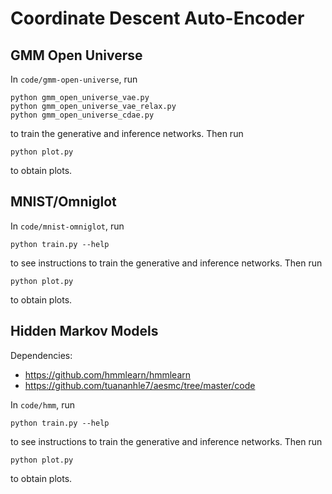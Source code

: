 # Coordinate Descent Auto-Encoder

## GMM Open Universe

In `code/gmm-open-universe`, run

```
python gmm_open_universe_vae.py
python gmm_open_universe_vae_relax.py
python gmm_open_universe_cdae.py
```

to train the generative and inference networks. Then run

```
python plot.py
```

to obtain plots.

## MNIST/Omniglot

In `code/mnist-omniglot`, run

```
python train.py --help
```

to see instructions to train the generative and inference networks. Then run

```
python plot.py
```

to obtain plots.

## Hidden Markov Models

Dependencies:
- https://github.com/hmmlearn/hmmlearn
- https://github.com/tuananhle7/aesmc/tree/master/code

In `code/hmm`, run

```
python train.py --help
```

to see instructions to train the generative and inference networks. Then run

```
python plot.py
```

to obtain plots.
